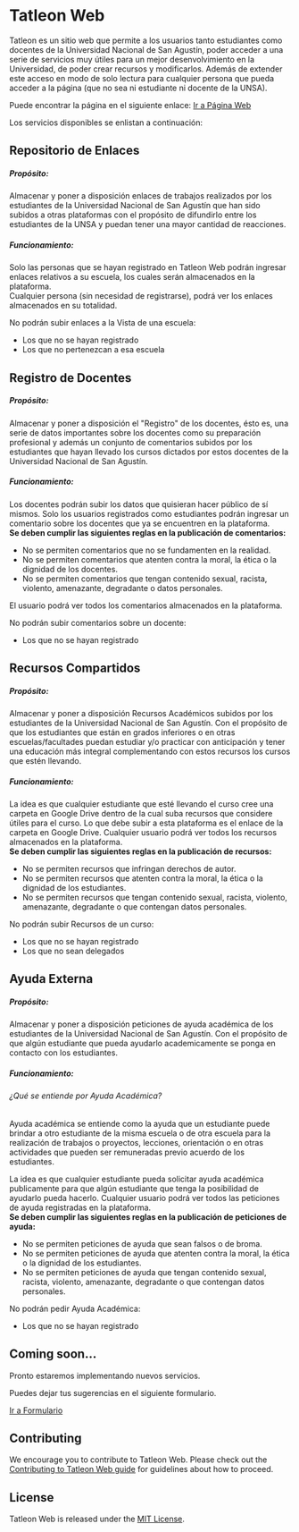 Tatleon Web
=========

Tatleon es un sitio web que permite a los usuarios tanto estudiantes como docentes de la Universidad Nacional de San Agustín, poder acceder a una serie de servicios muy útiles para un mejor desenvolvimiento en la Universidad, de poder crear recursos y modificarlos. Además de extender este acceso en modo de solo lectura para cualquier persona que pueda acceder a la página (que no sea ni estudiante ni docente de la UNSA).

Puede encontrar la página en el siguiente enlace: [Ir a Página Web](http://www.tatleon.ultihost.net/)


Los servicios disponibles se enlistan a continuación:  

Repositorio de Enlaces
----------------------

##### Propósito:

Almacenar y poner a disposición enlaces de trabajos realizados por los estudiantes de la Universidad Nacional de San Agustín que han sido subidos a otras plataformas con el propósito de difundirlo entre los estudiantes de la UNSA y puedan tener una mayor cantidad de reacciones.

##### Funcionamiento:

Solo las personas que se hayan registrado en Tatleon Web podrán ingresar enlaces relativos a su escuela, los cuales serán almacenados en la plataforma.  
Cualquier persona (sin necesidad de registrarse), podrá ver los enlaces almacenados en su totalidad.  
  
No podrán subir enlaces a la Vista de una escuela:

*   Los que no se hayan registrado
*   Los que no pertenezcan a esa escuela

Registro de Docentes
--------------------

##### Propósito:

Almacenar y poner a disposición el "Registro" de los docentes, ésto es, una serie de datos importantes sobre los docentes como su preparación profesional y además un conjunto de comentarios subidos por los estudiantes que hayan llevado los cursos dictados por estos docentes de la Universidad Nacional de San Agustín.

##### Funcionamiento:

Los docentes podrán subir los datos que quisieran hacer público de sí mismos. Solo los usuarios registrados como estudiantes podrán ingresar un comentario sobre los docentes que ya se encuentren en la plataforma.  
**Se deben cumplir las siguientes reglas en la publicación de comentarios:**

*   No se permiten comentarios que no se fundamenten en la realidad.
*   No se permiten comentarios que atenten contra la moral, la ética o la dignidad de los docentes.
*   No se permiten comentarios que tengan contenido sexual, racista, violento, amenazante, degradante o datos personales.

El usuario podrá ver todos los comentarios almacenados en la plataforma.  
  
No podrán subir comentarios sobre un docente:

*   Los que no se hayan registrado

Recursos Compartidos
--------------------

##### Propósito:

Almacenar y poner a disposición Recursos Académicos subidos por los estudiantes de la Universidad Nacional de San Agustín. Con el propósito de que los estudiantes que están en grados inferiores o en otras escuelas/facultades puedan estudiar y/o practicar con anticipación y tener una educación más integral complementando con estos recursos los cursos que estén llevando.

##### Funcionamiento:

La idea es que cualquier estudiante que esté llevando el curso cree una carpeta en Google Drive dentro de la cual suba recursos que considere útiles para el curso. Lo que debe subir a esta plataforma es el enlace de la carpeta en Google Drive. Cualquier usuario podrá ver todos los recursos almacenados en la plataforma.  
**Se deben cumplir las siguientes reglas en la publicación de recursos:**

*   No se permiten recursos que infringan derechos de autor.
*   No se permiten recursos que atenten contra la moral, la ética o la dignidad de los estudiantes.
*   No se permiten recursos que tengan contenido sexual, racista, violento, amenazante, degradante o que contengan datos personales.

  
No podrán subir Recursos de un curso:

*   Los que no se hayan registrado
*   Los que no sean delegados

Ayuda Externa
-------------

##### Propósito:

Almacenar y poner a disposición peticiones de ayuda académica de los estudiantes de la Universidad Nacional de San Agustín. Con el propósito de que algún estudiante que pueda ayudarlo academicamente se ponga en contacto con los estudiantes.

##### Funcionamiento:

###### ¿Qué se entiende por Ayuda Académica?

Ayuda académica se entiende como la ayuda que un estudiante puede brindar a otro estudiante de la misma escuela o de otra escuela para la realización de trabajos o proyectos, lecciones, orientación o en otras actividades que pueden ser remuneradas previo acuerdo de los estudiantes.

La idea es que cualquier estudiante pueda solicitar ayuda académica publicamente para que algún estudiante que tenga la posibilidad de ayudarlo pueda hacerlo. Cualquier usuario podrá ver todos las peticiones de ayuda registradas en la plataforma.  
**Se deben cumplir las siguientes reglas en la publicación de peticiones de ayuda:**

*   No se permiten peticiones de ayuda que sean falsos o de broma.
*   No se permiten peticiones de ayuda que atenten contra la moral, la ética o la dignidad de los estudiantes.
*   No se permiten peticiones de ayuda que tengan contenido sexual, racista, violento, amenazante, degradante o que contengan datos personales.

  
No podrán pedir Ayuda Académica:

*   Los que no se hayan registrado

Coming soon...
--------------

Pronto estaremos implementando nuevos servicios.

  

Puedes dejar tus sugerencias en el siguiente formulario.

[Ir a Formulario](https://forms.gle/ypVaTyf5dG8BZHtL6)


## Contributing

We encourage you to contribute to Tatleon Web. Please check out the
[Contributing to Tatleon Web guide](https://github.com/Jack-Christopher/Tatleon-Web/blob/master/CONTRIBUTING.md) for guidelines about how to proceed.


## License

Tatleon Web is released under the [MIT License](https://opensource.org/licenses/MIT).
